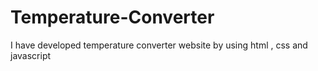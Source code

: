 # Temperature-Converter
I have developed temperature converter website by using html , css  and javascript
